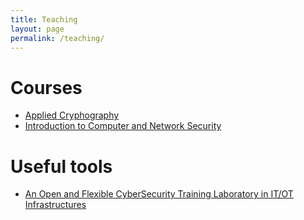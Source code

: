 ```yaml
---
title: Teaching
layout: page
permalink: /teaching/
---
```


# Courses
- [Applied Cryphography](https://www.esse3.unitn.it/Guide/PaginaADErogata.do?ad_er_id=2019*N0*N0*S1*46806*94110&ANNO_ACCADEMICO=2019&mostra_percorsi=N)
- [Introduction to Computer and Network Security](https://sites.google.com/view/intro2cns)

# Useful tools
- [An Open and Flexible CyberSecurity Training Laboratory in IT/OT Infrastructures](https://sites.google.com/fbk.eu/itotlab)